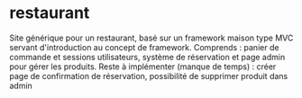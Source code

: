 # restaurant
Site générique pour un restaurant, basé sur un framework maison type MVC servant d'introduction au concept de framework. Comprends : panier de commande et sessions utilisateurs, système de réservation et page admin pour gérer les produits. Reste à implémenter (manque de temps) : créer page de confirmation de réservation, possibilité de supprimer produit dans admin
